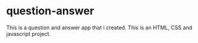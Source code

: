 # question-answer
This is a question and answer app that i created. 
This is an HTML, CSS and javascript project. 

